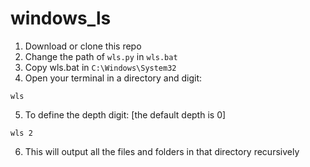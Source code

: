 # windows_ls

1. Download or clone this repo
2. Change the path of ```wls.py``` in ```wls.bat```
3. Copy wls.bat in ```C:\Windows\System32```
4. Open your terminal in a directory and digit:
```
wls
```
5. To define the depth digit: [the default depth is 0]
```
wls 2
```

6. This will output all the files and folders in that directory recursively